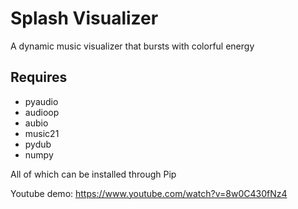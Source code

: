 # Splash Visualizer

A dynamic music visualizer that bursts with colorful energy

## Requires

- pyaudio
- audioop
- aubio
- music21
- pydub
- numpy

All of which can be installed through Pip

Youtube demo: https://www.youtube.com/watch?v=8w0C430fNz4